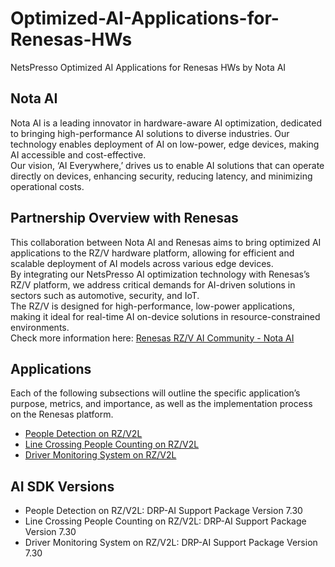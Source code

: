 # Optimized-AI-Applications-for-Renesas-HWs
NetsPresso Optimized AI Applications for Renesas HWs by Nota AI   

## Nota AI   
Nota AI is a leading innovator in hardware-aware AI optimization, dedicated to bringing high-performance AI solutions to diverse industries. Our technology enables deployment of AI on low-power, edge devices, making AI accessible and cost-effective.   
Our vision, ‘AI Everywhere,’ drives us to enable AI solutions that can operate directly on devices, enhancing security, reducing latency, and minimizing operational costs.   

## Partnership Overview with Renesas   
This collaboration between Nota AI and Renesas aims to bring optimized AI applications to the RZ/V hardware platform, allowing for efficient and scalable deployment of AI models across various edge devices.   
By integrating our NetsPresso AI optimization technology with Renesas’s RZ/V platform, we address critical demands for AI-driven solutions in sectors such as automotive, security, and IoT.   
The RZ/V is designed for high-performance, low-power applications, making it ideal for real-time AI on-device solutions in resource-constrained environments.   
Check more information here: [Renesas RZ/V AI Community - Nota AI](https://www.renesas.com/en/products/microcontrollers-microprocessors/rz-mpus/rz-partner-solutions/nota-netspresso?srsltid=AfmBOoofyLYHqkx7_IyebecHwJlOuKxjz_9ovMwhka9NqJvBcUazMhGa#related-boards-kits)


## Applications   
Each of the following subsections will outline the specific application’s purpose, metrics, and importance, as well as the implementation process on the Renesas platform.   
- [People Detection on RZ/V2L](https://github.com/Nota-NetsPresso/Optimized-AI-Applications-for-Renesas-HWs/tree/main/1.%20People%20Detection%20on%20RZV2L)   
- [Line Crossing People Counting on RZ/V2L](https://github.com/Nota-NetsPresso/Optimized-AI-Applications-for-Renesas-HWs/tree/main/2.%20Line%20Crossing%20People%20Counting%20on%20RZV2L)   
- [Driver Monitoring System on RZ/V2L](https://github.com/Nota-NetsPresso/Optimized-AI-Applications-for-Renesas-HWs/tree/main/3.%20Driver%20Monitoring%20System%20on%20RZV2L)   


## AI SDK Versions
- People Detection on RZ/V2L: DRP-AI Support Package Version 7.30
- Line Crossing People Counting on RZ/V2L: DRP-AI Support Package Version 7.30
- Driver Monitoring System on RZ/V2L: DRP-AI Support Package Version 7.30
